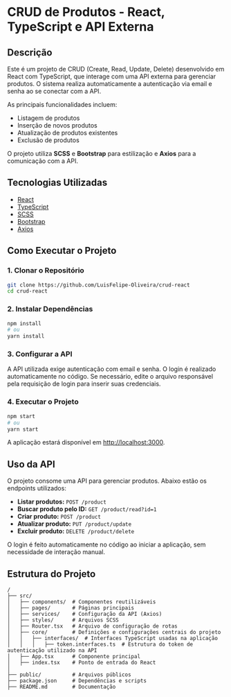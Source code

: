 # CRUD de Produtos - React, TypeScript e API Externa

## Descrição

Este é um projeto de CRUD (Create, Read, Update, Delete) desenvolvido em React com TypeScript, que interage com uma API externa para gerenciar produtos. O sistema realiza automaticamente a autenticação via email e senha ao se conectar com a API.

As principais funcionalidades incluem:
- Listagem de produtos
- Inserção de novos produtos
- Atualização de produtos existentes
- Exclusão de produtos

O projeto utiliza **SCSS** e **Bootstrap** para estilização e **Axios** para a comunicação com a API.

## Tecnologias Utilizadas

- [React](https://react.dev/)
- [TypeScript](https://www.typescriptlang.org/)
- [SCSS](https://sass-lang.com/)
- [Bootstrap](https://getbootstrap.com/)
- [Axios](https://axios-http.com/)

## Como Executar o Projeto

### 1. Clonar o Repositório
```bash
git clone https://github.com/LuisFelipe-Oliveira/crud-react
cd crud-react
```

### 2. Instalar Dependências
```bash
npm install
# ou
yarn install
```

### 3. Configurar a API
A API utilizada exige autenticação com email e senha. O login é realizado automaticamente no código. Se necessário, edite o arquivo responsável pela requisição de login para inserir suas credenciais.

### 4. Executar o Projeto
```bash
npm start
# ou
yarn start
```
A aplicação estará disponível em [http://localhost:3000](http://localhost:3000/).

## Uso da API

O projeto consome uma API para gerenciar produtos. Abaixo estão os endpoints utilizados:

- **Listar produtos:** `POST /product`
- **Buscar produto pelo ID:** `GET /product/read?id=1`
- **Criar produto:** `POST /product`
- **Atualizar produto:** `PUT /product/update`
- **Excluir produto:** `DELETE /product/delete`

O login é feito automaticamente no código ao iniciar a aplicação, sem necessidade de interação manual.

## Estrutura do Projeto

```
/
├── src/
│   ├── components/  # Componentes reutilizáveis
│   ├── pages/       # Páginas principais
│   ├── services/    # Configuração da API (Axios)
│   ├── styles/      # Arquivos SCSS
│   ├── Router.tsx   # Arquivo de configuração de rotas
│   ├── core/        # Definições e configurações centrais do projeto
│   │   ├── interfaces/  # Interfaces TypeScript usadas na aplicação
│   │   │   ├── token.interfaces.ts  # Estrutura do token de autenticação utilizado na API
│   ├── App.tsx      # Componente principal
│   ├── index.tsx    # Ponto de entrada do React
│   
├── public/          # Arquivos públicos
├── package.json     # Dependências e scripts
├── README.md        # Documentação
```